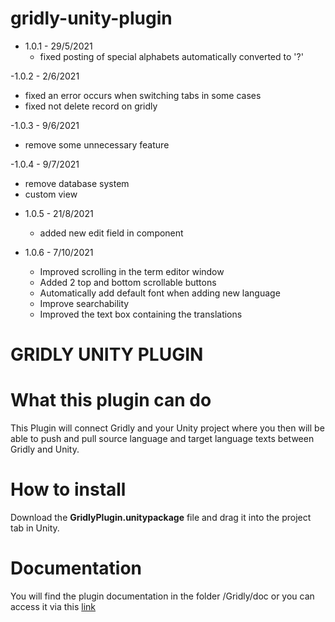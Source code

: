 # gridly-unity-plugin

- 1.0.1 - 29/5/2021
  + fixed posting of special alphabets automatically converted to '?'

-1.0.2 - 2/6/2021
  + fixed an error occurs when switching tabs in some cases
  + fixed not delete record on gridly 
 
-1.0.3 - 9/6/2021
  + remove some unnecessary feature
  
-1.0.4 - 9/7/2021
 + remove database system
 + custom view
 
- 1.0.5 - 21/8/2021
  + added new edit field in component

- 1.0.6 - 7/10/2021
  + Improved scrolling in the term editor window
  + Added 2 top and bottom scrollable buttons
  + Automatically add default font when adding new language
  + Improve searchability
  + Improved the text box containing the translations
  

# GRIDLY UNITY PLUGIN

# What this plugin can do
  This Plugin will connect Gridly and your Unity project where you then will be able to push and pull source language and target language texts between Gridly and Unity.

# How to install
  Download the **GridlyPlugin.unitypackage** file and drag it into the project tab in Unity.
  
# Documentation
  You will find the plugin documentation in the folder /Gridly/doc or you can access it via this [link](https://github.com/gridly-spreadsheet-CMS/gridly-unity-plugin/blob/master/Gridly/Doc/Unity%20plugin%20documentation.pdf)
